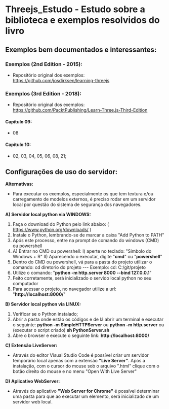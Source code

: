 # Threejs_Estudo - Estudo sobre a biblioteca e exemplos resolvidos do livro

## Exemplos bem documentados e interessantes:

### Exemplos (2nd Edition - 2015):

- Repositório original dos exemplos: https://github.com/josdirksen/learning-threejs

### Exemplos (3rd Edition - 2018):

- Repositório original dos exemplos: https://github.com/PacktPublishing/Learn-Three.js-Third-Edition

#### Capítulo 09:
- 08

#### Capítulo 10:
- 02, 03, 04, 05, 06, 08, 21;

## Configurações de uso do servidor:
   **Alternativas:**

* Para executar os exemplos, especialmente os que tem textura e/ou carregamento de modelos externos, é preciso rodar em um servidor local por questão do sistema de segurança dos navegadores. 

**A) Servidor local python via WINDOWS:**

1) Faça o download do Python pelo link abaixo:
   ( https://www.python.org/downloads/ )
2) Instale o Python, lembrando-se de marcar a caixa "Add Python to PATH"
3) Após este processo, entre na prompt de comando do windows (CMD) ou powershell
3) A) Entrar no CMD ou powershell:
      I) aperte no teclado: "Simbolo do Windows + R"
      II) Aparecendo o executar, digite "**cmd**" ou "**powershell**"
4) Dentro do CMD ou powershell, vá para a pasta do projeto
   utilizar o comando: 
   cd diretorio do projeto --- Exemplo: cd: C:/git/projeto
5) Utilize o comando: 
   "**python -m http.server 8000 --bind 127.0.0.1**"
6) Feito corretamente, será inicializado o servido local python no seu computador
7) Para acessar o projeto, no navegador utilize a url: "**http://localhost:8000/**"


**B) Servidor local python via LINUX:**

1) Verificar se o Python instalado;
2) Abrir a pasta onde estão os códigos e de lá abrir um terminal e executar o seguinte:
   **python -m SimpleHTTPServer**
   ou 
   **python -m http.server**
   ou (executar o script criado)
   **sh PythonServer.sh**
3) Abre o browser e execute o seguinte link:
   **http://localhost:8000/**

**C) Extensão LiveServer:**

* Através do editor Visual Studio Code é possível criar um servidor temporário local apenas com a extensão
**"Live Server"**. Após a instalação, com o cursor do mouse sob o arquivo ".html" clique com o botão direito do mouse e no menu "Open With Live Server"

**D) Aplicativo WebServer:**

* Através do aplicativo **"Web Server for Chrome"** é possível determinar uma pasta para que ao executar um elemento, será inicializado de um servidor web local.


